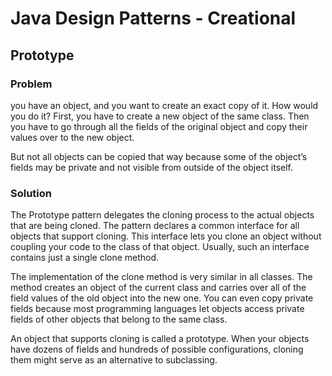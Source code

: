 # Java Design Patterns - Creational

## Prototype

### Problem
you have an object, and you want to create an exact copy of it.
How would you do it? First, you have to create a new object of the same class.
Then you have to go through all the fields of the original object and copy their values over to the new object.

But not all objects can be copied that way because some of the object’s fields may be private and not visible from outside of the object itself.

### Solution
The Prototype pattern delegates the cloning process to the actual objects that are being cloned. The pattern declares a common interface for all objects that support cloning. This interface lets you clone an object without coupling your code to the class of that object. Usually, such an interface contains just a single clone method.

The implementation of the clone method is very similar in all classes. The method creates an object of the current class and carries over all of the field values of the old object into the new one. You can even copy private fields because most programming languages let objects access private fields of other objects that belong to the same class.

An object that supports cloning is called a prototype. When your objects have dozens of fields and hundreds of possible configurations, cloning them might serve as an alternative to subclassing.
